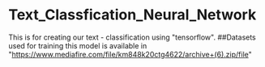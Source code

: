 # Text_Classfication_Neural_Network
This is for creating our text - classification using "tensorflow".
##Datasets used for training this model is available in "https://www.mediafire.com/file/km848k20ctg4622/archive+(6).zip/file"
